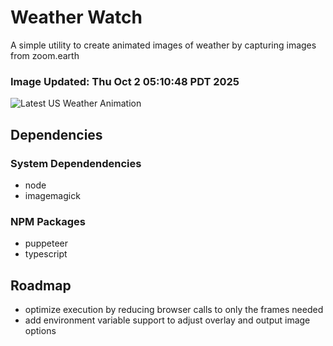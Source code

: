 # Weather Watch

A simple utility to create animated images of weather by capturing images from zoom.earth

### Image Updated: Thu Oct  2 05:10:48 PDT 2025

![Latest US Weather Animation](animations/2025-10-02.webp)

## Dependencies
### System Dependendencies
* node
* imagemagick
### NPM Packages
* puppeteer
* typescript

## Roadmap
* optimize execution by reducing browser calls to only the frames needed
* add environment variable support to adjust overlay and output image options
